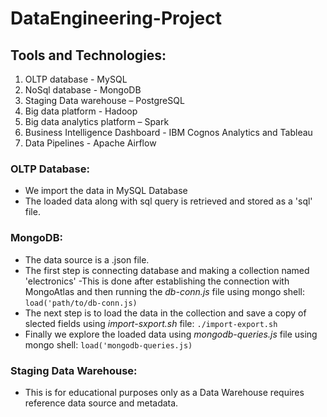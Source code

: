 # DataEngineering-Project
## Tools and Technologies:
  1. OLTP database - MySQL
  2. NoSql database - MongoDB
  3. Staging Data warehouse – PostgreSQL
  4. Big data platform - Hadoop
  5. Big data analytics platform – Spark
  6. Business Intelligence Dashboard - IBM Cognos Analytics and Tableau
  7. Data Pipelines - Apache Airflow
### OLTP Database:
  - We import the data in MySQL Database
  - The loaded data along with sql query is retrieved and stored as a 'sql' file.
### MongoDB:
  - The data source is a .json file.
  - The first step is connecting database and making a collection named 'electronics'
      -This is done after establishing the connection with MongoAtlas and then running the *db-conn.js* file using mongo shell:
        ```load('path/to/db-conn.js)```
  - The next step is to load the data in the collection and save a copy of slected fields using *import-sxport.sh* file:
      ```./import-export.sh```
  - Finally we explore the loaded data using *mongodb-queries.js* file using mongo shell:
      ```load('mongodb-queries.js)```
### Staging Data Warehouse:
  - This is for educational purposes only as a Data Warehouse requires reference data source and metadata.
